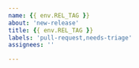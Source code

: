 ```yaml
---
name: {{ env.REL_TAG }}
about: 'new-release'
title: {{ env.REL_TAG }}
labels: 'pull-request,needs-triage'
assignees: ''

---
```



